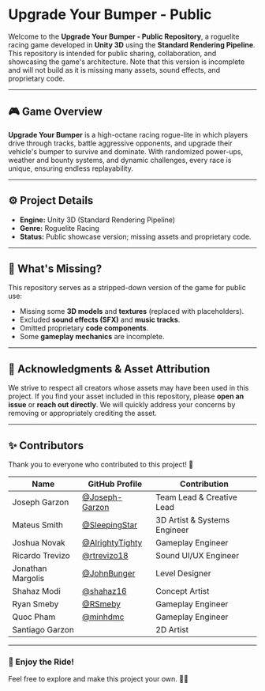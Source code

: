 # Upgrade Your Bumper - Public

Welcome to the **Upgrade Your Bumper - Public Repository**, a roguelite racing game developed in **Unity 3D** using the **Standard Rendering Pipeline**. This repository is intended for public sharing, collaboration, and showcasing the game's architecture. Note that this version is incomplete and will not build as it is missing many assets, sound effects, and proprietary code.

---

## 🎮 Game Overview

**Upgrade Your Bumper** is a high-octane racing rogue-lite in which players drive through tracks, battle aggressive opponents, and upgrade their vehicle's bumper to survive and dominate. With randomized power-ups, weather and bounty systems, and dynamic challenges, every race is unique, ensuring endless replayability.

---

## ⚙️ Project Details

- **Engine:** Unity 3D (Standard Rendering Pipeline)
- **Genre:** Roguelite Racing
- **Status:** Public showcase version; missing assets and proprietary code.

---

## 🚧 What's Missing?

This repository serves as a stripped-down version of the game for public use:
- Missing some **3D models** and **textures** (replaced with placeholders).
- Excluded **sound effects (SFX)** and **music tracks**.
- Omitted proprietary **code components**.
- Some **gameplay mechanics** are incomplete.

---

## 🤝 Acknowledgments & Asset Attribution

We strive to respect all creators whose assets may have been used in this project. If you find your asset included in this repository, please **open an issue** or **reach out directly**. We will quickly address your concerns by removing or appropriately crediting the asset.

---

## ✨ Contributors

Thank you to everyone who contributed to this project! 🎉

| Name               | GitHub Profile      | Contribution                  |
|--------------------|---------------------|-------------------------------|
| Joseph Garzon      | [@Joseph-Garzon](#https://github.com//Joseph-Garzon)    | Team Lead & Creative Lead          |
| Mateus Smith       | [@SleepingStar](#https://github.com/SleepingStar)    | 3D Artist & Systems Engineer           |
| Joshua Novak       | [@AlrightyTighty](#https://github.com/AlrightyTighty)    | Gameplay Engineer          |
| Ricardo Trevizo    | [@rtrevizo18](#https://github.com/rtrevizo18)    | Sound UI/UX Engineer          |
| Jonathan Margolis  | [@JohnBunger](#https://github.com/JohnBunger)    | Level Designer          |
| Shahaz Modi        | [@shahaz16](#https://github.com/shahaz16)    | Concept Artist           |
| Ryan Smeby         | [@RSmeby](#https://github.com/RSmeby)    | Gameplay Engineer          |
| Quoc Pham          | [@minhdmc](#https://github.com/minhdmc)    | Gameplay Engineer         |
| Santiago Garzon    |     | 2D Artist          |

---

### 🌟 Enjoy the Ride!

Feel free to explore and make this project your own. 🚗💨
